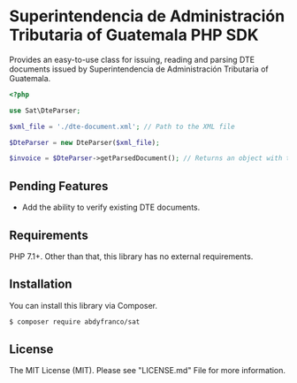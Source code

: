# Superintendencia de Administración Tributaria of Guatemala PHP SDK
Provides an easy-to-use class for issuing, reading and parsing DTE documents issued by Superintendencia de
Administración Tributaria of Guatemala.

```php
<?php

use Sat\DteParser;

$xml_file = './dte-document.xml'; // Path to the XML file

$DteParser = new DteParser($xml_file);

$invoice = $DteParser->getParsedDocument(); // Returns an object with the parsed DTE data
```

## Pending Features
- Add the ability to verify existing DTE documents.

## Requirements
PHP 7.1+. Other than that, this library has no external requirements.

## Installation
You can install this library via Composer.
```bash
$ composer require abdyfranco/sat
```

## License
The MIT License (MIT). Please see "LICENSE.md" File for more information.